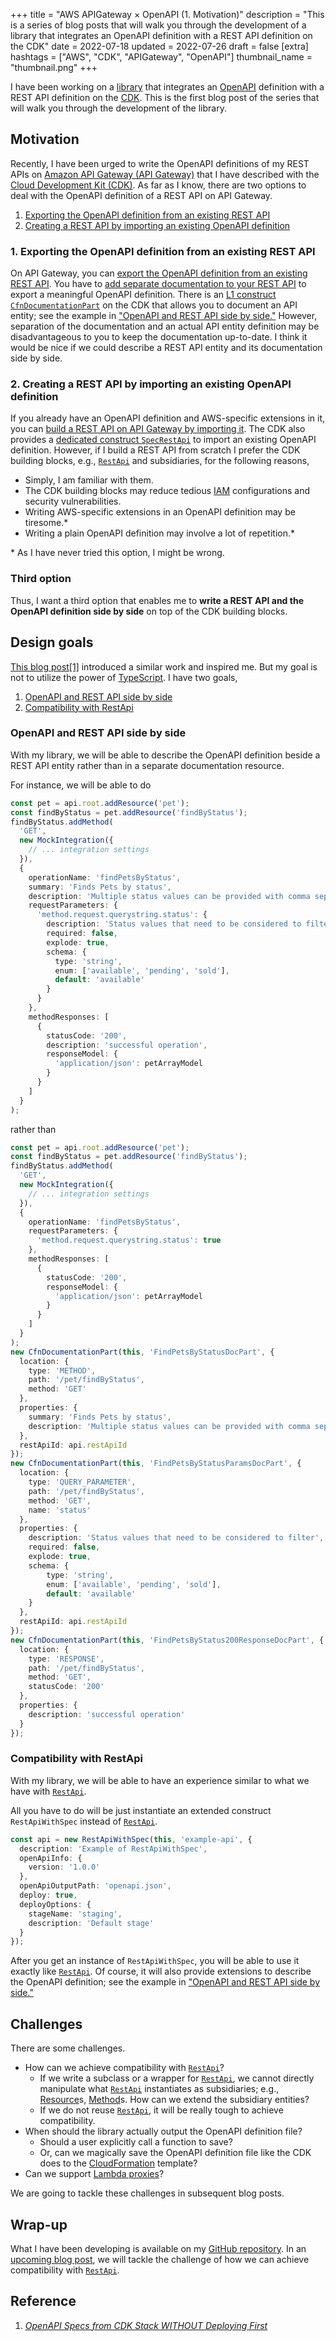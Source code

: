 +++
title = "AWS APIGateway × OpenAPI (1. Motivation)"
description = "This is a series of blog posts that will walk you through the development of a library that integrates an OpenAPI definition with a REST API definition on the CDK"
date = 2022-07-18
updated = 2022-07-26
draft = false
[extra]
hashtags = ["AWS", "CDK", "APIGateway", "OpenAPI"]
thumbnail_name = "thumbnail.png"
+++

I have been working on a [library](https://github.com/codemonger-io/cdk-rest-api-with-spec) that integrates an [OpenAPI](https://www.openapis.org) definition with a REST API definition on the [CDK](https://docs.aws.amazon.com/cdk/v2/guide/home.html).
This is the first blog post of the series that will walk you through the development of the library.

<!-- more -->

## Motivation

Recently, I have been urged to write the OpenAPI definitions of my REST APIs on [Amazon API Gateway (API Gateway)](https://docs.aws.amazon.com/apigateway/latest/developerguide/welcome.html) that I have described with the [Cloud Development Kit (CDK)](https://docs.aws.amazon.com/cdk/v2/guide/home.html).
As far as I know, there are two options to deal with the OpenAPI definition of a REST API on API Gateway.
1. [Exporting the OpenAPI definition from an existing REST API](#1._Exporting_the_OpenAPI_definition_from_an_existing_REST_API)
2. [Creating a REST API by importing an existing OpenAPI definition](#2._Creating_a_REST_API_by_importing_an_existing_OpenAPI_definition)

### 1. Exporting the OpenAPI definition from an existing REST API

On API Gateway, you can [export the OpenAPI definition from an existing REST API](https://docs.aws.amazon.com/apigateway/latest/developerguide/api-gateway-export-api.html).
You have to [add separate documentation to your REST API](https://docs.aws.amazon.com/apigateway/latest/developerguide/api-gateway-documenting-api.html) to export a meaningful OpenAPI definition.
There is an [L1 construct `CfnDocumentationPart`](https://docs.aws.amazon.com/cdk/api/v2/docs/aws-cdk-lib.aws_apigateway.CfnDocumentationPart.html) on the CDK that allows you to document an API entity; see the example in ["OpenAPI and REST API side by side."](#OpenAPI_and_REST_API_side_by_side)
However, separation of the documentation and an actual API entity definition may be disadvantageous to you to keep the documentation up-to-date.
I think it would be nice if we could describe a REST API entity and its documentation side by side.

### 2. Creating a REST API by importing an existing OpenAPI definition

If you already have an OpenAPI definition and AWS-specific extensions in it, you can [build a REST API on API Gateway by importing it](https://docs.aws.amazon.com/apigateway/latest/developerguide/import-edge-optimized-api.html).
The CDK also provides a [dedicated construct `SpecRestApi`](https://docs.aws.amazon.com/cdk/api/v2/docs/aws-cdk-lib.aws_apigateway.SpecRestApi.html) to import an existing OpenAPI definition.
However, if I build a REST API from scratch I prefer the CDK building blocks, e.g., [`RestApi`](https://docs.aws.amazon.com/cdk/api/v2/docs/aws-cdk-lib.aws_apigateway.RestApi.html) and subsidiaries, for the following reasons,
- Simply, I am familiar with them.
- The CDK building blocks may reduce tedious [IAM](https://docs.aws.amazon.com/IAM/latest/UserGuide/introduction.html) configurations and security vulnerabilities.
- Writing AWS-specific extensions in an OpenAPI definition may be tiresome.\*
- Writing a plain OpenAPI definition may involve a lot of repetition.\*

\* As I have never tried this option, I might be wrong.

### Third option

Thus, I want a third option that enables me to **write a REST API and the OpenAPI definition side by side** on top of the CDK building blocks.

## Design goals

[This blog post](https://dev.to/aws-builders/openapi-specs-from-cdk-stack-without-deploying-first-4g83?utm_source=dormosheio&utm_campaign=dormosheio)[\[1\]](#Reference) introduced a similar work and inspired me.
But my goal is not to utilize the power of [TypeScript](https://www.typescriptlang.org).
I have two goals,

1. [OpenAPI and REST API side by side](#OpenAPI_and_REST_API_side_by_side)
2. [Compatibility with RestApi](#Compatibility_with_RestApi)

### OpenAPI and REST API side by side

With my library, we will be able to describe the OpenAPI definition beside a REST API entity rather than in a separate documentation resource.

For instance, we will be able to do

```ts
const pet = api.root.addResource('pet');
const findByStatus = pet.addResource('findByStatus');
findByStatus.addMethod(
  'GET',
  new MockIntegration({
    // ... integration settings
  }),
  {
    operationName: 'findPetsByStatus',
    summary: 'Finds Pets by status',
    description: 'Multiple status values can be provided with comma separated strings',
    requestParameters: {
      'method.request.querystring.status': {
        description: 'Status values that need to be considered to filter',
        required: false,
        explode: true,
        schema: {
          type: 'string',
          enum: ['available', 'pending', 'sold'],
          default: 'available'
        }
      }
    },
    methodResponses: [
      {
        statusCode: '200',
        description: 'successful operation',
        responseModel: {
          'application/json': petArrayModel
        }
      }
    ]
  }
);
```

rather than

```ts
const pet = api.root.addResource('pet');
const findByStatus = pet.addResource('findByStatus');
findByStatus.addMethod(
  'GET',
  new MockIntegration({
    // ... integration settings
  }),
  {
    operationName: 'findPetsByStatus',
    requestParameters: {
      'method.request.querystring.status': true
    },
    methodResponses: [
      {
        statusCode: '200',
        responseModel: {
          'application/json': petArrayModel
        }
      }
    ]
  }
);
new CfnDocumentationPart(this, 'FindPetsByStatusDocPart', {
  location: {
    type: 'METHOD',
    path: '/pet/findByStatus',
    method: 'GET'
  },
  properties: {
    summary: 'Finds Pets by status',
    description: 'Multiple status values can be provided with comma separated strings'
  },
  restApiId: api.restApiId
});
new CfnDocumentationPart(this, 'FindPetsByStatusParamsDocPart', {
  location: {
    type: 'QUERY_PARAMETER',
    path: '/pet/findByStatus',
    method: 'GET',
    name: 'status'
  },
  properties: {
    description: 'Status values that need to be considered to filter',
    required: false,
    explode: true,
    schema: {
        type: 'string',
        enum: ['available', 'pending', 'sold'],
        default: 'available'
    }
  },
  restApiId: api.restApiId
});
new CfnDocumentationPart(this, 'FindPetsByStatus200ResponseDocPart', {
  location: {
    type: 'RESPONSE',
    path: '/pet/findByStatus',
    method: 'GET',
    statusCode: '200'
  },
  properties: {
    description: 'successful operation'
  }
});
```

### Compatibility with RestApi

With my library, we will be able to have an experience similar to what we have with [`RestApi`](https://docs.aws.amazon.com/cdk/api/v2/docs/aws-cdk-lib.aws_apigateway.RestApi.html).

All you have to do will be just instantiate an extended construct `RestApiWithSpec` instead of [`RestApi`](https://docs.aws.amazon.com/cdk/api/v2/docs/aws-cdk-lib.aws_apigateway.RestApi.html).

```ts
const api = new RestApiWithSpec(this, 'example-api', {
  description: 'Example of RestApiWithSpec',
  openApiInfo: {
    version: '1.0.0'
  },
  openApiOutputPath: 'openapi.json',
  deploy: true,
  deployOptions: {
    stageName: 'staging',
    description: 'Default stage'
  }
});
```

After you get an instance of `RestApiWithSpec`, you will be able to use it exactly like [`RestApi`](https://docs.aws.amazon.com/cdk/api/v2/docs/aws-cdk-lib.aws_apigateway.RestApi.html).
Of course, it will also provide extensions to describe the OpenAPI definition; see the example in ["OpenAPI and REST API side by side."](#OpenAPI_and_REST_API_side_by_side)

## Challenges

There are some challenges.
- How can we achieve compatibility with [`RestApi`](https://docs.aws.amazon.com/cdk/api/v2/docs/aws-cdk-lib.aws_apigateway.RestApi.html)?
    - If we write a subclass or a wrapper for [`RestApi`](https://docs.aws.amazon.com/cdk/api/v2/docs/aws-cdk-lib.aws_apigateway.RestApi.html), we cannot directly manipulate what [`RestApi`](https://docs.aws.amazon.com/cdk/api/v2/docs/aws-cdk-lib.aws_apigateway.RestApi.html) instantiates as subsidiaries; e.g., [Resource](https://docs.aws.amazon.com/cdk/api/v2/docs/aws-cdk-lib.aws_apigateway.Resource.html)s, [Method](https://docs.aws.amazon.com/cdk/api/v2/docs/aws-cdk-lib.aws_apigateway.Method.html)s.
      How can we extend the subsidiary entities?
    - If we do not reuse [`RestApi`](https://docs.aws.amazon.com/cdk/api/v2/docs/aws-cdk-lib.aws_apigateway.RestApi.html), it will be really tough to achieve compatibility.
- When should the library actually output the OpenAPI definition file?
    - Should a user explicitly call a function to save?
    - Or, can we magically save the OpenAPI definition file like the CDK does to the [CloudFormation](https://docs.aws.amazon.com/AWSCloudFormation/latest/UserGuide/Welcome.html) template?
- Can we support [Lambda proxies](https://docs.aws.amazon.com/apigateway/latest/developerguide/set-up-lambda-proxy-integrations.html)?

We are going to tackle these challenges in subsequent blog posts.

## Wrap-up

What I have been developing is available on my [GitHub repository](https://github.com/codemonger-io/cdk-rest-api-with-spec).
In an [upcoming blog post](../0007-open-api-and-cdk/), we will tackle the challenge of how we can achieve compatibility with [`RestApi`](https://docs.aws.amazon.com/cdk/api/v2/docs/aws-cdk-lib.aws_apigateway.RestApi.html).

## Reference

1. [_OpenAPI Specs from CDK Stack WITHOUT Deploying First_](https://dev.to/aws-builders/openapi-specs-from-cdk-stack-without-deploying-first-4g83?utm_source=dormosheio&utm_campaign=dormosheio)